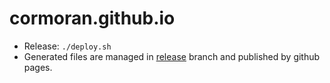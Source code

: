 # cormoran.github.io

- Release: `./deploy.sh`
- Generated files are managed in [release](https://github.com/cormoran/cormoran.github.io/tree/release) branch and published by github pages.
